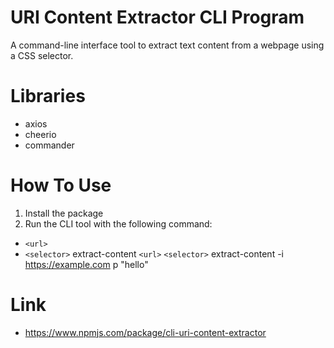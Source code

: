 # URI Content Extractor CLI Program

A command-line interface tool to extract text content from a webpage using a CSS selector.

# Libraries

- axios
- cheerio
- commander

# How To Use

1. Install the package
2. Run the CLI tool with the following command:

- `<url>`
- `<selector>`
  extract-content `<url>` `<selector>`
  extract-content -i https://example.com p "hello"

# Link

- https://www.npmjs.com/package/cli-uri-content-extractor
